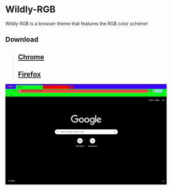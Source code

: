 # Wildly-RGB
Wildly RGB is a browser theme that features the RGB color scheme!

## Download
> ## [Chrome](https://chrome.google.com/webstore/detail/wildly-rgb/kbbhopkneegfmjhdkncmbaijdloobhgh)
> ## [Firefox](https://addons.mozilla.org/en-US/firefox/addon/wildly-rgb/)

![](https://github.com/virejdasani/Wildly-RGB/blob/master/assets/SC1.png)
